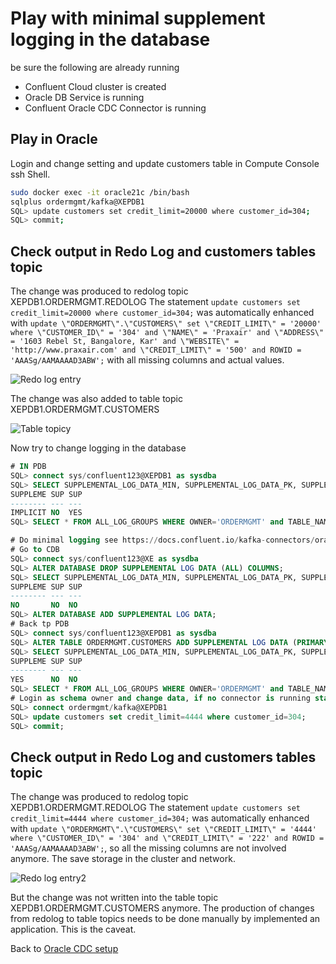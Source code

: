 # Play with minimal supplement logging in the database

be sure the following are already running

* Confluent Cloud cluster is created
* Oracle DB Service is running
* Confluent Oracle CDC Connector is running

## Play in Oracle

Login and change setting and update customers table in Compute Console ssh Shell.

```bash
sudo docker exec -it oracle21c /bin/bash
sqlplus ordermgmt/kafka@XEPDB1
SQL> update customers set credit_limit=20000 where customer_id=304;
SQL> commit;
``` 

##  Check output in Redo Log and customers tables topic

The change was produced to redolog topic XEPDB1.ORDERMGMT.REDOLOG
The statement `update customers set credit_limit=20000 where customer_id=304;` was automatically enhanced with `update \"ORDERMGMT\".\"CUSTOMERS\" set \"CREDIT_LIMIT\" = '20000' where \"CUSTOMER_ID\" = '304' and \"NAME\" = 'Praxair' and \"ADDRESS\" = '1603 Rebel St, Bangalore, Kar' and \"WEBSITE\" = 'http://www.praxair.com' and \"CREDIT_LIMIT\" = '500' and ROWID = 'AAASg/AAMAAAAD3ABW';` with all missing columns and actual values.

![Redo log entry](img/redolog_entry.png)


The change was also added to table topic XEPDB1.ORDERMGMT.CUSTOMERS

![Table topicy](img/change2table_topic.png)

Now try to change logging in the database

```SQL
# IN PDB
SQL> connect sys/confluent123@XEPDB1 as sysdba
SQL> SELECT SUPPLEMENTAL_LOG_DATA_MIN, SUPPLEMENTAL_LOG_DATA_PK, SUPPLEMENTAL_LOG_DATA_ALL FROM V$DATABASE;
SUPPLEME SUP SUP
-------- --- ---
IMPLICIT NO  YES
SQL> SELECT * FROM ALL_LOG_GROUPS WHERE OWNER='ORDERMGMT' and TABLE_NAME='CUSTOMERS';

# Do minimal logging see https://docs.confluent.io/kafka-connectors/oracle-cdc/current/minimal-supplemental-logging.html
# Go to CDB
SQL> connect sys/confluent123@XE as sysdba
SQL> ALTER DATABASE DROP SUPPLEMENTAL LOG DATA (ALL) COLUMNS;
SQL> SELECT SUPPLEMENTAL_LOG_DATA_MIN, SUPPLEMENTAL_LOG_DATA_PK, SUPPLEMENTAL_LOG_DATA_ALL FROM V$DATABASE;
SUPPLEME SUP SUP
-------- --- ---
NO       NO  NO
SQL> ALTER DATABASE ADD SUPPLEMENTAL LOG DATA;
# Back tp PDB
SQL> connect sys/confluent123@XEPDB1 as sysdba
SQL> ALTER TABLE ORDERMGMT.CUSTOMERS ADD SUPPLEMENTAL LOG DATA (PRIMARY KEY) COLUMNS;
SQL> SELECT SUPPLEMENTAL_LOG_DATA_MIN, SUPPLEMENTAL_LOG_DATA_PK, SUPPLEMENTAL_LOG_DATA_ALL FROM V$DATABASE;
SUPPLEME SUP SUP
-------- --- ---
YES      NO  NO
SQL> SELECT * FROM ALL_LOG_GROUPS WHERE OWNER='ORDERMGMT' and TABLE_NAME='CUSTOMERS';
# Login as schema owner and change data, if no connector is running start a new connector with "oracle.supplemental.log.level"     = "msl"
SQL> connect ordermgmt/kafka@XEPDB1
SQL> update customers set credit_limit=4444 where customer_id=304;
SQL> commit;
```

## Check output in Redo Log and customers tables topic

The change was produced to redolog topic XEPDB1.ORDERMGMT.REDOLOG
The statement `update customers set credit_limit=4444 where customer_id=304;` was automatically enhanced with `update \"ORDERMGMT\".\"CUSTOMERS\" set \"CREDIT_LIMIT\" = '4444' where \"CUSTOMER_ID\" = '304' and \"CREDIT_LIMIT\" = '222' and ROWID = 'AAASg/AAMAAAAD3ABW';`, so all the missing columns are not involved anymore. The save storage in the cluster and network.

![Redo log entry2](img/redolog_entry2.png)

But the change was not written into the table topic XEPDB1.ORDERMGMT.CUSTOMERS anymore. The production of changes from redolog to table topics needs to be done manually by implemented an application. This is the caveat.

Back to [Oracle CDC setup](README.md)